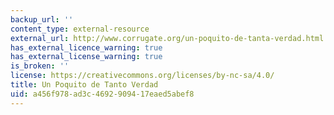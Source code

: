 ```yaml
---
backup_url: ''
content_type: external-resource
external_url: http://www.corrugate.org/un-poquito-de-tanta-verdad.html
has_external_licence_warning: true
has_external_license_warning: true
is_broken: ''
license: https://creativecommons.org/licenses/by-nc-sa/4.0/
title: Un Poquito de Tanto Verdad
uid: a456f978-ad3c-4692-9094-17eaed5abef8
---
```

